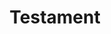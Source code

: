 ---
ep: 117
title: "Testament"
imglink: "https://live.staticflickr.com/65535/51010493862_01f278c7b3_o.jpg"
thumbnail: "https://live.staticflickr.com/65535/51010493862_fee505303f_q.jpg"
alt: >
    Several pieces of text surrounded by tight swirls, like a storm cloud, takes up the top two-thirds of the page. The pieces of text read: "how the hell did I end up having to save the world?",  "Good luck John. I do hope you win, but I also hope it hurts.", "Okay.", "Can everyone please make it back home?", "You owe me one, Gerry.", and "Timothy Stoker, August 4th, 2017. Statement ends." Below this cloud is another piece of text, surrounded by blank space which just reads: "I'm making a decision. I trust them."
name: "Alph"
---